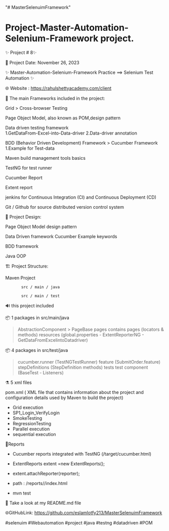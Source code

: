 "# MasterSelenuimFramework" 


# Project-Master-Automation-Selenium-Framework project.

✨ Project # 8✨

📅 Project Date: November 26, 2023

✨ Master-Automation-Selenium-Framework Practice ==> Selenium Test Automation ✨

🌐 Website : https://rahulshettyacademy.com/client



📝 The main Frameworks included in the project:

Grid > Cross-browser Testing

Page Object Model, also known as POM,design pattern

Data driven testing framework  
    1.GetDataFrom-Excel-into-Data-driver
    2.Data-driver annotation

BDD (Behavior Driven Development) Framework  > Cucumber Framework
     1.Example for Test-data

Maven build management tools basics

TestNG for test runner

Cucumber Report

Extent report

jenkins for Continuous Integration (CI) and Continuous Deployment (CD)

Git / Github for source distributed version control system



🎨 Project Design:

Page Object Model design pattern

Data Driven framework Cucumber Example keywords

BDD framework

Java OOP



🏗️ Project Structure:

Maven Project

           src / main / java

           src / main / test



🔊 this project included

📦️ 1 packages in src/main/java

>AbstractionComponent > PageBase
>pages contains pages (locators & methods)
>resources (global.properties - ExtentReporterNG - GetDataFromExcelintoDatadriver)


📦️ 4 packages in src/test/java

>cucumber.runner (TestNGTestRunner)
>feature (SubmitOrder.feature)
>stepDefinitions (StepDefinition methods)
> tests
> test component (BaseTest - Listeners)




⚗️ 5 xml files

pom.xml ( XML file that contains information about the project and configuration details used by Maven to build the project)

- Grid execution
- SP1_Login_VerifyLogin
- SmokeTesting
- RegressionTesting 
- Parallel execution
- sequential  execution 


🧱Reports
- Cucumber reports integrated with TestNG (/target/cucumber.html)
- ExtentReports extent =new ExtentReports();
- extent.attachReporter(reporter);
- path : /reports//index.html

  <listeners>
    <listener class-name="baseComponent.Listeners"/>
  </listeners>

- mvn test




🔎 Take a look at my README.md file



🌐GitHubLink: https://github.com/eslamlotfy213/MasterSelenuimFramework

#selenuim #Webautomation #project #java #testng #datadriven #POM
 



